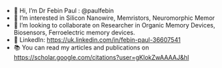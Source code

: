 - 👋 Hi, I’m Dr Febin Paul : @paulfebin
- 👀 I’m interested in Silicon Nanowire, Memristors, Neuromorphic Memor
- 💞️ I’m looking to collaborate on Researcher in Organic Memory Devices, Biosensors, Ferroelectric memory devices.
- 👔 LinkedIn: https://uk.linkedin.com/in/febin-paul-36607541
- 📚 You can read my articles and publications on https://scholar.google.com/citations?user=gKlokZwAAAAJ&hl

<!---
paulfebin/paulfebin is a ✨ special ✨ repository because its `README.md` (this file) appears on your GitHub profile.
You can click the Preview link to take a look at your changes.
--->

